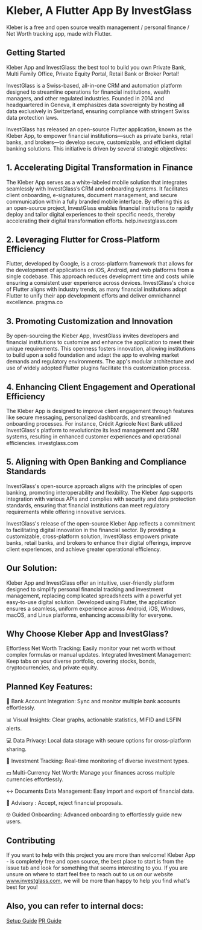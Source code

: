 # Kleber, A Flutter App By InvestGlass

Kleber is a free and open source wealth management / personal finance / Net Worth tracking app, made with Flutter.

## Getting Started

Kleber App and InvestGlass: the best tool to build you own Private Bank, Multi Family Office, Private Equity Portal, Retail Bank or Broker Portal!

InvestGlass is a Swiss-based, all-in-one CRM and automation platform designed to streamline operations for financial institutions, wealth managers, and other regulated industries. Founded in 2014 and headquartered in Geneva, it emphasizes data sovereignty by hosting all data exclusively in Switzerland, ensuring compliance with stringent Swiss data protection laws.

InvestGlass has released an open-source Flutter application, known as the Kleber App, to empower financial institutions—such as private banks, retail banks, and brokers—to develop secure, customizable, and efficient digital banking solutions. This initiative is driven by several strategic objectives: 

## 1. Accelerating Digital Transformation in Finance
The Kleber App serves as a white-labeled mobile solution that integrates seamlessly with InvestGlass’s CRM and onboarding systems. It facilitates client onboarding, e-signatures, document management, and secure communication within a fully branded mobile interface. By offering this as an open-source project, InvestGlass enables financial institutions to rapidly deploy and tailor digital experiences to their specific needs, thereby accelerating their digital transformation efforts. 
help.investglass.com

## 2. Leveraging Flutter for Cross-Platform Efficiency
Flutter, developed by Google, is a cross-platform framework that allows for the development of applications on iOS, Android, and web platforms from a single codebase. This approach reduces development time and costs while ensuring a consistent user experience across devices. InvestGlass's choice of Flutter aligns with industry trends, as many financial institutions adopt Flutter to unify their app development efforts and deliver omnichannel excellence. 
pragma.co

## 3. Promoting Customization and Innovation
By open-sourcing the Kleber App, InvestGlass invites developers and financial institutions to customize and enhance the application to meet their unique requirements. This openness fosters innovation, allowing institutions to build upon a solid foundation and adapt the app to evolving market demands and regulatory environments. The app's modular architecture and use of widely adopted Flutter plugins facilitate this customization process. 

## 4. Enhancing Client Engagement and Operational Efficiency
The Kleber App is designed to improve client engagement through features like secure messaging, personalized dashboards, and streamlined onboarding processes. For instance, Crédit Agricole Next Bank utilized InvestGlass's platform to revolutionize its lead management and CRM systems, resulting in enhanced customer experiences and operational efficiencies. 
investglass.com
 
## 5. Aligning with Open Banking and Compliance Standards
InvestGlass's open-source approach aligns with the principles of open banking, promoting interoperability and flexibility. The Kleber App supports integration with various APIs and complies with security and data protection standards, ensuring that financial institutions can meet regulatory requirements while offering innovative services.

InvestGlass's release of the open-source Kleber App reflects a commitment to facilitating digital innovation in the financial sector. By providing a customizable, cross-platform solution, InvestGlass empowers private banks, retail banks, and brokers to enhance their digital offerings, improve client experiences, and achieve greater operational efficiency.


## Our Solution:

Kleber App and InvestGlass offer an intuitive, user-friendly platform designed to simplify personal financial tracking and investment management, replacing complicated spreadsheets with a powerful yet easy-to-use digital solution. Developed using Flutter, the application ensures a seamless, uniform experience across Android, iOS, Windows, macOS, and Linux platforms, enhancing accessibility for everyone.

## Why Choose Kleber App and InvestGlass?

Effortless Net Worth Tracking: Easily monitor your net worth without complex formulas or manual updates. 
Integrated Investment Management: Keep tabs on your diverse portfolio, covering stocks, bonds, cryptocurrencies, and private equity.


## Planned Key Features:

🏦 Bank Account Integration: Sync and monitor multiple bank accounts effortlessly.

📊 Visual Insights: Clear graphs, actionable statistics, MIFID and LSFIN alerts. 

💻 Data Privacy: Local data storage with secure options for cross-platform sharing.

👀 Investment Tracking: Real-time monitoring of diverse investment types.

💴 Multi-Currency Net Worth: Manage your finances across multiple currencies effortlessly.

↔️ Documents Data Management: Easy import and export of financial data.

🔗 Advisory : Accept, reject financial proposals. 

🤓 Guided Onboarding: Advanced onboarding to effortlessly guide new users.

## Contributing

If you want to help with this project you are more than welcome! Kleber App - is completely free and open source, the best place to start is from the issue tab and look for something that seems interesting to you. If you are unsure on where to start feel free to reach out to us on our website www.investglass.com, we will be more than happy to help you find what's best for you!

## Also, you can refer to internal docs:

[Setup Guide]([url](https://help.investglass.com/docs/1-introduction-to-kleber-app))
[PR Guide]([url](https://help.investglass.com/docs/1-introduction-to-kleber-app))
